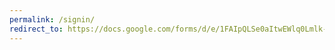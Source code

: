 ```yaml
---
permalink: /signin/
redirect_to: https://docs.google.com/forms/d/e/1FAIpQLSe0aItwEWlq0Lmlk-fQ5HPuOHlI0rd4ruyER7RuliMt88f1iw/viewform?usp=sf_link
---
```

